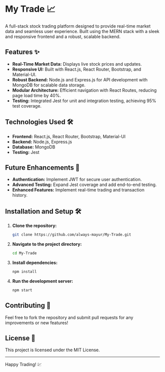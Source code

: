 # My Trade 📈

A full-stack stock trading platform designed to provide real-time market data and seamless user experience. Built using the MERN stack with a sleek and responsive frontend and a robust, scalable backend.

## Features ✨
- **Real-Time Market Data:** Displays live stock prices and updates.
- **Responsive UI:** Built with React.js, React Router, Bootstrap, and Material-UI.
- **Robust Backend:** Node.js and Express.js for API development with MongoDB for scalable data storage.
- **Modular Architecture:** Efficient navigation with React Routes, reducing page load time by 40%.
- **Testing:** Integrated Jest for unit and integration testing, achieving 95% test coverage.

## Technologies Used 🛠️
- **Frontend:** React.js, React Router, Bootstrap, Material-UI
- **Backend:** Node.js, Express.js
- **Database:** MongoDB
- **Testing:** Jest

## Future Enhancements 🚀
- **Authentication:** Implement JWT for secure user authentication.
- **Advanced Testing:** Expand Jest coverage and add end-to-end testing.
- **Enhanced Features:** Implement real-time trading and transaction history.

## Installation and Setup 🛠️
1. **Clone the repository:**
   ```bash
   git clone https://github.com/always-mayur/My-Trade.git
   ```
2. **Navigate to the project directory:**
   ```bash
   cd My-Trade
   ```
3. **Install dependencies:**
   ```bash
   npm install
   ```
4. **Run the development server:**
   ```bash
   npm start
   ```

## Contributing 🤝
Feel free to fork the repository and submit pull requests for any improvements or new features!

## License 📜
This project is licensed under the MIT License.

---

Happy Trading! 💹

